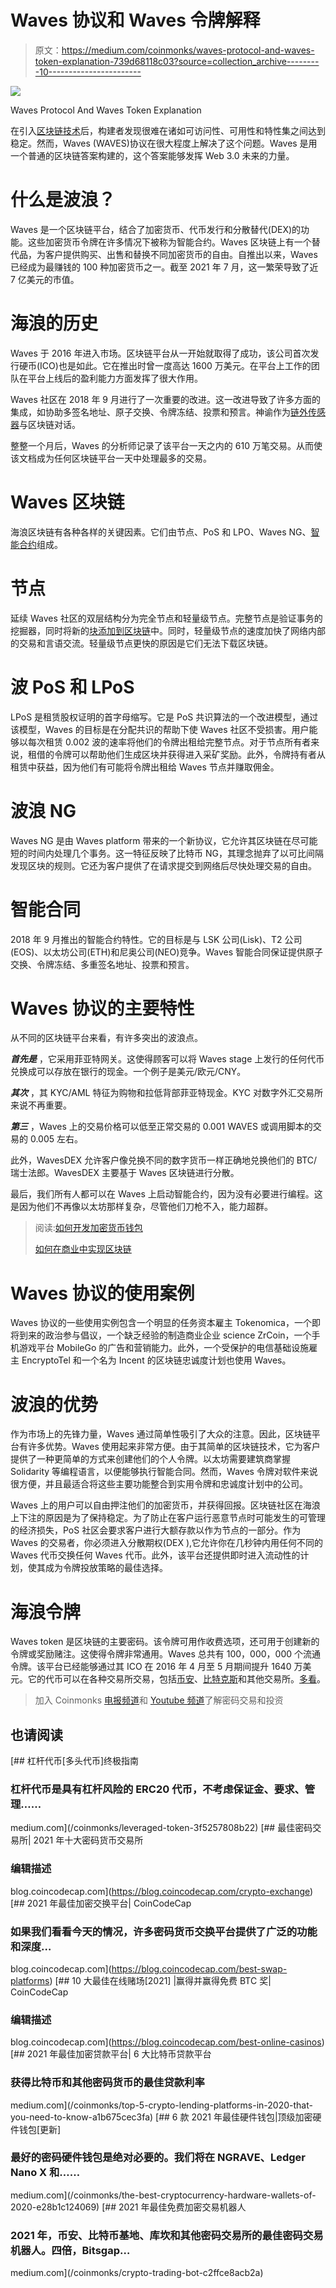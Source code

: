# Waves 协议和 Waves 令牌解释

> 原文：<https://medium.com/coinmonks/waves-protocol-and-waves-token-explanation-739d68118c03?source=collection_archive---------10----------------------->

![](img/7c70120308cff71ada7dc83d50bf6f68.png)

Waves Protocol And Waves Token Explanation

在引入[区块链技术](https://cryptoworldfinace.blogspot.com/2021/12/blockchain-technology-trends-for-2022.html)后，构建者发现很难在诸如可访问性、可用性和特性集之间达到稳定。然而，Waves (WAVES)协议在很大程度上解决了这个问题。Waves 是用一个普通的区块链答案构建的，这个答案能够发挥 Web 3.0 未来的力量。

# 什么是波浪？

Waves 是一个区块链平台，结合了加密货币、代币发行和分散替代(DEX)的功能。这些加密货币令牌在许多情况下被称为智能合约。Waves 区块链上有一个替代品，为客户提供购买、出售和替换不同加密货币的自由。自推出以来，Waves 已经成为最赚钱的 100 种加密货币之一。截至 2021 年 7 月，这一繁荣导致了近 7 亿美元的市值。

# 海浪的历史

Waves 于 2016 年进入市场。区块链平台从一开始就取得了成功，该公司首次发行硬币(ICO)也是如此。它在推出时曾一度高达 1600 万美元。在平台上工作的团队在平台上线后的盈利能力方面发挥了很大作用。

Waves 社区在 2018 年 9 月进行了一次重要的改进。这一改进导致了许多方面的集成，如协助多签名地址、原子交换、令牌冻结、投票和预言。神谕作为[链外传感器](https://cryptoworldfinace.blogspot.com/2021/12/on-chain-vs-off-chain-work-on-bitcoin.html)与区块链对话。

整整一个月后，Waves 的分析师记录了该平台一天之内的 610 万笔交易。从而使该文档成为任何区块链平台一天中处理最多的交易。

# Waves 区块链

海浪区块链有各种各样的关键因素。它们由节点、PoS 和 LPO、Waves NG、[智能合约](https://cryptoworldfinace.blogspot.com/2021/12/understanding-smart-contract-and-use.html)组成。

# 节点

延续 Waves 社区的双层结构分为完全节点和轻量级节点。完整节点是验证事务的挖掘器，同时将新的[块添加到区块链](https://cryptoworldfinace.blogspot.com/2021/12/block-explanation.html)中。同时，轻量级节点的速度加快了网络内部的交易和言语交流。轻量级节点更快的原因是它们无法下载区块链。

# 波 PoS 和 LPoS

LPoS 是租赁股权证明的首字母缩写。它是 PoS 共识算法的一个改进模型，通过该模型，Waves 的目标是在分配共识的帮助下使 Waves 社区不受损害。用户能够以每次租赁 0.002 波的速率将他们的令牌出租给完整节点。对于节点所有者来说，租借的令牌可以帮助他们生成区块并获得进入采矿奖励。此外，令牌持有者从租赁中获益，因为他们有可能将令牌出租给 Waves 节点并赚取佣金。

# 波浪 NG

Waves NG 是由 Waves platform 带来的一个新协议，它允许其区块链在尽可能短的时间内处理几个事务。这一特征反映了比特币 NG，其理念抛弃了以可比间隔发现区块的规则。它还为客户提供了在请求提交到网络后尽快处理交易的自由。

# 智能合同

2018 年 9 月推出的智能合约特性。它的目标是与 LSK 公司(Lisk)、T2 公司(EOS)、以太坊公司(ETH)和尼奥公司(NEO)竞争。Waves 智能合同保证提供原子交换、令牌冻结、多重签名地址、投票和预言。

# Waves 协议的主要特性

从不同的区块链平台来看，有许多突出的波浪点。

***首先是*** ，它采用菲亚特网关。这使得顾客可以将 Waves stage 上发行的任何代币兑换成可以存放在银行的现金。一个例子是美元/欧元/CNY。

***其次*** ，其 KYC/AML 特征为购物和拉低背部菲亚特现金。KYC 对数字外汇交易所来说不再重要。

***第三*** ，Waves 上的交易价格可以低至正常交易的 0.001 WAVES 或调用脚本的交易的 0.005 左右。

此外，WavesDEX 允许客户像兑换不同的数字货币一样正确地兑换他们的 BTC/瑞士法郎。WavesDEX 主要基于 Waves 区块链进行分散。

最后，我们所有人都可以在 Waves 上启动智能合约，因为没有必要进行编程。这是因为他们不再像以太坊那样复杂，尽管他们刀枪不入，能力超群。

> 阅读:[如何开发加密货币钱包](https://cryptoworldfinace.blogspot.com/2021/11/how-to-development-cryptocurrency-wallet.html)
> 
> [如何在商业中实现区块链](https://cryptoworldfinace.blogspot.com/2021/11/how-to-implement-blockchain-in-business.html)

# Waves 协议的使用案例

Waves 协议的一些使用实例包含一个明显的任务资本雇主 Tokenomica，一个即将到来的政治参与倡议，一个缺乏经验的制造商业企业 science ZrCoin，一个手机游戏平台 MobileGo 的广告和营销能力。此外，一个受保护的电信基础设施雇主 EncryptoTel 和一个名为 Incent 的区块链忠诚度计划也使用 Waves。

# 波浪的优势

作为市场上的先锋力量，Waves 通过简单性吸引了大众的注意。因此，区块链平台有许多优势。Waves 使用起来非常方便。由于其简单的区块链技术，它为客户提供了一种更简单的方式来创建他们的个人令牌。以太坊需要建筑商掌握 Solidarity 等编程语言，以便能够执行智能合同。然而，Waves 令牌对软件来说很方便，并且最适合将这些主要功能整合到实用令牌和忠诚度计划中的公司。

Waves 上的用户可以自由押注他们的加密货币，并获得回报。区块链社区在海浪上下注的原因是为了保持稳定。为了防止在客户运行恶意节点时可能发生的可管理的经济损失，PoS 社区会要求客户进行大额存款以作为节点的一部分。作为 Waves 的交易者，你必须进入分散期权(DEX ),它允许你在几秒钟内用任何不同的 Waves 代币交换任何 Waves 代币。此外，该平台还提供即时进入流动性的计划，使其成为令牌投放策略的最佳选择。

# 海浪令牌

Waves token 是区块链的主要密码。该令牌可用作收费选项，还可用于创建新的令牌或奖励赌注。这使得令牌非常通用。Waves 总共有 100，000，000 个流通令牌。该平台已经能够通过其 ICO 在 2016 年 4 月至 5 月期间提升 1640 万美元。它的代币可以在各种交易所交易，包括[币安](https://www.binance.com)、[比特克斯](https://global.bittrex.com/)和其他交易所。[多看](https://cryptoworldfinace.blogspot.com/2022/01/waves-protocol-and-waves-token.html)。

> 加入 Coinmonks [电报频道](https://t.me/coincodecap)和 [Youtube 频道](https://www.youtube.com/c/coinmonks/videos)了解密码交易和投资

## 也请阅读

[](/coinmonks/leveraged-token-3f5257808b22) [## 杠杆代币[多头代币]终极指南

### 杠杆代币是具有杠杆风险的 ERC20 代币，不考虑保证金、要求、管理……

medium.com](/coinmonks/leveraged-token-3f5257808b22) [](https://blog.coincodecap.com/crypto-exchange) [## 最佳密码交易所| 2021 年十大密码货币交易所

### 编辑描述

blog.coincodecap.com](https://blog.coincodecap.com/crypto-exchange) [](https://blog.coincodecap.com/best-swap-platforms) [## 2021 年最佳加密交换平台| CoinCodeCap

### 如果我们看看今天的情况，许多密码货币交换平台提供了广泛的功能和深度…

blog.coincodecap.com](https://blog.coincodecap.com/best-swap-platforms) [](https://blog.coincodecap.com/best-online-casinos) [## 10 大最佳在线赌场[2021] |赢得并赢得免费 BTC 奖| CoinCodeCap

### 编辑描述

blog.coincodecap.com](https://blog.coincodecap.com/best-online-casinos) [](/coinmonks/top-5-crypto-lending-platforms-in-2020-that-you-need-to-know-a1b675cec3fa) [## 2021 年最佳加密贷款平台| 6 大比特币贷款平台

### 获得比特币和其他密码货币的最佳贷款利率

medium.com](/coinmonks/top-5-crypto-lending-platforms-in-2020-that-you-need-to-know-a1b675cec3fa) [](/coinmonks/the-best-cryptocurrency-hardware-wallets-of-2020-e28b1c124069) [## 6 款 2021 年最佳硬件钱包|顶级加密硬件钱包[更新]

### 最好的密码硬件钱包是绝对必要的。我们将在 NGRAVE、Ledger Nano X 和……

medium.com](/coinmonks/the-best-cryptocurrency-hardware-wallets-of-2020-e28b1c124069) [](/coinmonks/crypto-trading-bot-c2ffce8acb2a) [## 2021 年最佳免费加密交易机器人

### 2021 年，币安、比特币基地、库坎和其他密码交易所的最佳密码交易机器人。四倍，Bitsgap…

medium.com](/coinmonks/crypto-trading-bot-c2ffce8acb2a)